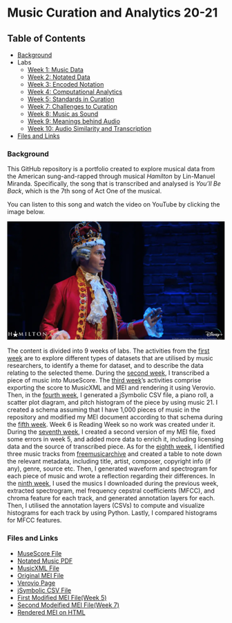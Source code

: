 # Music Curation and Analytics 20-21

## Table of Contents 

- [Background](#background)
- Labs
  - [Week 1: Music Data](https://chenjcharlotte.github.io/MCA-2020/Labs/week1/week1.html)
  - [Week 2: Notated Data](https://chenjcharlotte.github.io/MCA-2020/Labs/week2/week2.html) 
  - [Week 3: Encoded Notation](https://chenjcharlotte.github.io/MCA-2020/Labs/week3/week3.html)
  - [Week 4: Computational Analytics](https://chenjcharlotte.github.io/MCA-2020/Labs/week4/week4.html) 
  - [Week 5: Standards in Curation](https://chenjcharlotte.github.io/MCA-2020/Labs/week5/week5.html) 
  - [Week 7: Challenges to Curation](https://chenjcharlotte.github.io/MCA-2020/Labs/week7/week7.html)
  - [Week 8: Music as Sound](https://chenjcharlotte.github.io/MCA-2020/Labs/week8/week8.html)
  - [Week 9: Meanings behind Audio](https://chenjcharlotte.github.io/MCA-2020/Labs/week9/week9.html)
  - [Week 10: Audio Similarity and Transcription](https://chenjcharlotte.github.io/MCA-2020/Labs/week10/week10.html)
- [Files and Links](#files-and-links)


###  Background 

This GitHub repository is a portfolio created to explore musical data from the American sung-and-rapped through musical *Hamilton* by Lin-Manuel Miranda. Specifically, the song that is transcribed and analysed is *You’ll Be Back*, which is the 7th song of Act One of the musical. 

You can listen to this song and watch the video on YouTube by clicking the image below. 

[![](https://github.com/chenjcharlotte/MCA-2020/blob/master/Labs/week1/background_jonathangroff.png?raw=true)](https://www.youtube.com/watch?v=hYr_BdXdpaI)

The content is divided into 9 weeks of labs. The activities from the [first week](https://chenjcharlotte.github.io/MCA-2020/Labs/week1/week1.html) are to explore different types of datasets that are utilised by music researchers, to identify a theme for dataset, and to describe the data relating to the selected theme. During the [second week](https://chenjcharlotte.github.io/MCA-2020/Labs/week2/week2.html), I transcribed a piece of music into MuseScore. The [third week](https://chenjcharlotte.github.io/MCA-2020/Labs/week3/week3.html)’s activities comprise exporting the score to MusicXML and MEI and rendering it using Verovio. Then, in the [fourth week](https://chenjcharlotte.github.io/MCA-2020/Labs/week4/week4.html), I generated a jSymbolic CSV file, a piano roll, a scatter plot diagram, and pitch histogram of the piece by using music 21. I created a schema assuming that I have 1,000 pieces of music in the repository and modified my MEI document according to that schema during the [fifth week](https://chenjcharlotte.github.io/MCA-2020/Labs/week5/week5.html). Week 6 is Reading Week so no work was created under it. During the [seventh week](https://chenjcharlotte.github.io/MCA-2020/Labs/week6/week6.html), I created a second version of my MEI file, fixed some errors in week 5, and added more data to enrich it, including licensing data and the source of transcribed piece. As for the [eighth week](https://chenjcharlotte.github.io/MCA-2020/Labs/week8/week8.html), I identified three music tracks from [freemusicarchive](https://freemusicarchive.org) and created a table to note down the relevant metadata, including title, artist, composer, copyright info (if any), genre, source etc. Then, I generated waveform and spectrogram for each piece of music and wrote a reflection regarding their differences. In the [ninth week](https://chenjcharlotte.github.io/MCA-2020/Labs/week9/week9.html), I used the musics I downloaded during the previous week, extracted spectrogram, mel frequency cepstral coefficients (MFCC), and chroma feature for each track, and generated annotation layers for each. Then, I utilised the annotation layers (CSVs) to compute and visualize histograms for each track by using Python. Lastly, I compared histograms for MFCC features. 


###  Files and Links 
 
 - [MuseScore File](https://github.com/chenjcharlotte/MCA-2020/blob/master/Labs/week1/Youll_Be_Back.mscz)
 - [Notated Music PDF](https://github.com/chenjcharlotte/MCA-2020/blob/master/Labs/week2/You'll_Be_Back.pdf)
 - [MusicXML File](https://github.com/chenjcharlotte/MCA-2020/blob/master/Labs/week3/week3_Youll_Be_Back.musicxml) 
 - [Original MEI File](https://github.com/chenjcharlotte/MCA-2020/blob/master/Labs/week3/week3_Youll_Be_Back.mei) 
 - [Verovio Page](https://chenjcharlotte.github.io/MCA-2020/verovio.html) 
 - [jSymbolic CSV File](https://github.com/chenjcharlotte/MCA-2020/blob/master/Labs/week4/week4_jSymbolic1.csv) 
 - [First Modified MEI File(Week 5)](https://github.com/chenjcharlotte/MCA-2020/blob/master/Labs/week5/week5_Youll_Be_Back.mei)
 - [Second Modeified MEI File(Week 7)](https://github.com/chenjcharlotte/MCA-2020/blob/master/Labs/week7/week7_Youll_Be_Back.mei)
 - [Rendered MEI on HTML](https://chenjcharlotte.github.io/MCA-2020/week7Task2.html)
 
